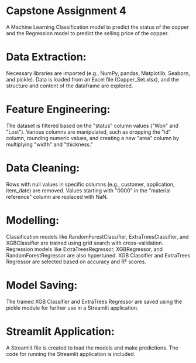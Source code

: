# Capstone Assignment 4
A Machine Learning Classification model to predict the status of the copper and the Regression model to predict the selling price of the copper.

# Data Extraction:
Necessary libraries are imported (e.g., NumPy, pandas, Matplotlib, Seaborn, and pickle).
Data is loaded from an Excel file (Copper_Set.xlsx), and the structure and content of the dataframe are explored.

# Feature Engineering:
The dataset is filtered based on the "status" column values ("Won" and "Lost").
Various columns are manipulated, such as dropping the "id" column, rounding numeric values, and creating a new "area" column by multiplying "width" and "thickness."

# Data Cleaning:
Rows with null values in specific columns (e.g., customer, application, item_date) are removed.
Values starting with "0000" in the "material reference" column are replaced with NaN.

# Modelling:
Classification models like RandomForestClassifier, ExtraTreesClassifier, and XGBClassifier are trained using grid search with cross-validation.
Regression models like ExtraTreesRegressor, XGBRegressor, and RandomForestRegressor are also hypertuned.
XGB Classifier and ExtraTrees Regressor are selected based on accuracy and R² scores.

# Model Saving:
The trained XGB Classifier and ExtraTrees Regressor are saved using the pickle module for further use in a Streamlit application.

# Streamlit Application:
A Streamlit file is created to load the models and make predictions.
The code for running the Streamlit application is included.
